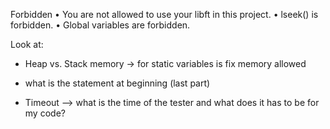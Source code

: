 Forbidden
• You are not allowed to use your libft in this project.
• lseek() is forbidden.
• Global variables are forbidden.


Look at: 
- Heap vs. Stack memory
-> for static variables is fix memory allowed

- what is the statement at beginning (last part)

- Timeout --> what is the time of the tester and what does it has to be for my code?

